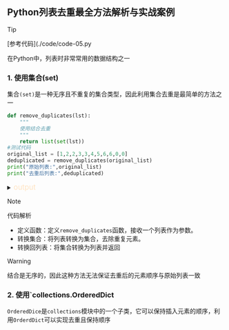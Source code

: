 ## Python列表去重最全方法解析与实战案例

>[!TIP]
> [参考代码](./code/code-05.py

在Python中，列表时非常常用的数据结构之一
### 1. 使用集合(set)
集合`(set)`是一种无序且不重复的集合类型，因此利用集合去重是最简单的方法之一
```python
def remove_duplicates(lst):
    """
    使用结合去重
    """
    return list(set(lst))
#测试代码
original_list = [1,2,2,3,3,4,5,6,6,0,0]
deduplicated = remove_duplicates(original_list)
print("原始列表:",original_list)
print("去重后列表:",deduplicated)
```
<details>
<summary><font style="font-size: larger;color: bisque">output</font> </summary>

```plantuml
原始列表: [1, 2, 2, 3, 3, 4, 5, 6, 6, 0, 0]
去重后列表: [0, 1, 2, 3, 4, 5, 6]
```
</details>

>[!NOTE]
> 代码解析
> - 定义函数：定义`remove_duplicates`函数，接收一个列表作为参数。
> - 转换集合：将列表转换为集合，去除重复元素。
> - 转换回列表：将集合转换为列表并返回

>[!WARNING]
> 结合是无序的，因此这种方法无法保证去重后的元素顺序与原始列表一致

### 2. 使用`collections.OrderedDict
`OrderedDice`是`collections`模块中的一个子类，它可以保持插入元素的顺序，利用`OrderdDict`可以实现去重且保持顺序

